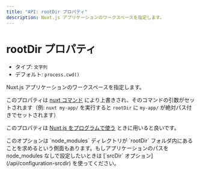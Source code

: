 ```yaml
---
title: "API: rootDir プロパティ"
description: Nuxt.js アプリケーションのワークスペースを指定します。
---
```


# rootDir プロパティ

- タイプ: `文字列`
- デフォルト: `process.cwd()`

Nuxt.js アプリケーションのワークスペースを指定します。

このプロパティは [nuxt コマンド](/guide/commands) により上書きされ、そのコマンドの引数がセットされます（例: `nuxt my-app/` を実行すると `rootDir` に `my-app/` が絶対パス付きでセットされます）

このプロパティは [Nuxt.js をプログラムで使う](/api/nuxt) ときに用いると良いです。

<p class="Alert Alert--blue">このオプションは `node_modules` ディレクトリが `rootDir` フォルダ内にあることを求めるという側面もあります。もしアプリケーションのパスを node_modules なしで設定したいときは [`srcDir` オプション](/api/configuration-srcdir) を使ってください。</p>
